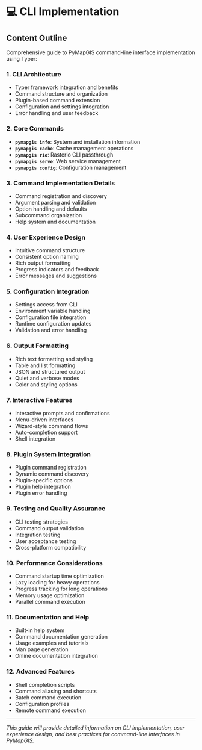 # 💻 CLI Implementation

## Content Outline

Comprehensive guide to PyMapGIS command-line interface implementation using Typer:

### 1. CLI Architecture
- Typer framework integration and benefits
- Command structure and organization
- Plugin-based command extension
- Configuration and settings integration
- Error handling and user feedback

### 2. Core Commands
- **`pymapgis info`**: System and installation information
- **`pymapgis cache`**: Cache management operations
- **`pymapgis rio`**: Rasterio CLI passthrough
- **`pymapgis serve`**: Web service management
- **`pymapgis config`**: Configuration management

### 3. Command Implementation Details
- Command registration and discovery
- Argument parsing and validation
- Option handling and defaults
- Subcommand organization
- Help system and documentation

### 4. User Experience Design
- Intuitive command structure
- Consistent option naming
- Rich output formatting
- Progress indicators and feedback
- Error messages and suggestions

### 5. Configuration Integration
- Settings access from CLI
- Environment variable handling
- Configuration file integration
- Runtime configuration updates
- Validation and error handling

### 6. Output Formatting
- Rich text formatting and styling
- Table and list formatting
- JSON and structured output
- Quiet and verbose modes
- Color and styling options

### 7. Interactive Features
- Interactive prompts and confirmations
- Menu-driven interfaces
- Wizard-style command flows
- Auto-completion support
- Shell integration

### 8. Plugin System Integration
- Plugin command registration
- Dynamic command discovery
- Plugin-specific options
- Plugin help integration
- Plugin error handling

### 9. Testing and Quality Assurance
- CLI testing strategies
- Command output validation
- Integration testing
- User acceptance testing
- Cross-platform compatibility

### 10. Performance Considerations
- Command startup time optimization
- Lazy loading for heavy operations
- Progress tracking for long operations
- Memory usage optimization
- Parallel command execution

### 11. Documentation and Help
- Built-in help system
- Command documentation generation
- Usage examples and tutorials
- Man page generation
- Online documentation integration

### 12. Advanced Features
- Shell completion scripts
- Command aliasing and shortcuts
- Batch command execution
- Configuration profiles
- Remote command execution

---

*This guide will provide detailed information on CLI implementation, user experience design, and best practices for command-line interfaces in PyMapGIS.*
